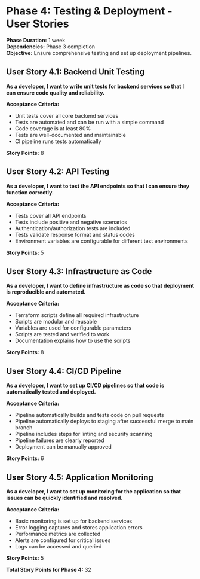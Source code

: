 # Phase 4: Testing & Deployment - User Stories

**Phase Duration:** 1 week  
**Dependencies:** Phase 3 completion  
**Objective:** Ensure comprehensive testing and set up deployment pipelines.

## User Story 4.1: Backend Unit Testing

**As a developer, I want to write unit tests for backend services so that I can ensure code quality and reliability.**

**Acceptance Criteria:**
- Unit tests cover all core backend services
- Tests are automated and can be run with a simple command
- Code coverage is at least 80%
- Tests are well-documented and maintainable
- CI pipeline runs tests automatically

**Story Points:** 8

## User Story 4.2: API Testing

**As a developer, I want to test the API endpoints so that I can ensure they function correctly.**

**Acceptance Criteria:**
- Tests cover all API endpoints
- Tests include positive and negative scenarios
- Authentication/authorization tests are included
- Tests validate response format and status codes
- Environment variables are configurable for different test environments

**Story Points:** 5

## User Story 4.3: Infrastructure as Code

**As a developer, I want to define infrastructure as code so that deployment is reproducible and automated.**

**Acceptance Criteria:**
- Terraform scripts define all required infrastructure
- Scripts are modular and reusable
- Variables are used for configurable parameters
- Scripts are tested and verified to work
- Documentation explains how to use the scripts

**Story Points:** 8

## User Story 4.4: CI/CD Pipeline

**As a developer, I want to set up CI/CD pipelines so that code is automatically tested and deployed.**

**Acceptance Criteria:**
- Pipeline automatically builds and tests code on pull requests
- Pipeline automatically deploys to staging after successful merge to main branch
- Pipeline includes steps for linting and security scanning
- Pipeline failures are clearly reported
- Deployment can be manually approved

**Story Points:** 6

## User Story 4.5: Application Monitoring

**As a developer, I want to set up monitoring for the application so that issues can be quickly identified and resolved.**

**Acceptance Criteria:**
- Basic monitoring is set up for backend services
- Error logging captures and stores application errors
- Performance metrics are collected
- Alerts are configured for critical issues
- Logs can be accessed and queried

**Story Points:** 5

**Total Story Points for Phase 4:** 32
